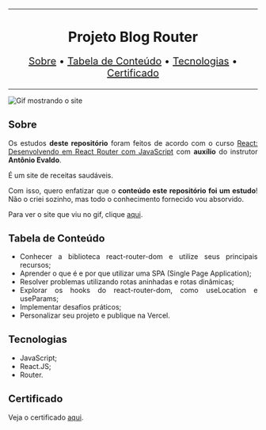 <hr>

<main>
    <h1 align="center">Projeto Blog Router</h1>
    <p align="center" style="font-size: 1.25rem;">
        <a href="#sobre">Sobre</a> •
        <a href="#tabela-de-conteudo">Tabela de Conteúdo</a> •
        <a href="#tecnologias">Tecnologias</a> •
        <a href="#certificado">Certificado</a>
    </p>
</main>

<hr>

<img src="Projeto sem título.gif" title="Gif mostrando o site">

<section id="sobre">
    <h2 style="font-size: 1.25rem;">Sobre</h2>
    <p style="text-align: justify;">Os estudos <b>deste repositório</b> foram feitos de acordo com o curso <a href="https://cursos.alura.com.br/course/React-desenvolvendo-react-router-javaScript">React: Desenvolvendo em React Router com JavaScript</a> com <b>auxílio</b> do instrutor <b>Antônio Evaldo</b>.</p>
    <p style="text-align: justify;">É um site de receitas saudáveis.</p>
    <p style="text-align: justify;">Com isso, quero enfatizar que o <b>conteúdo este repositório foi um estudo</b>! Não o criei sozinho, mas todo o conhecimento fornecido vou absorvido.</p>
    <p style="text-align: justify;">Para ver o site que viu no gif, clique <a href="https://blogrouter.ebarbozadev.vercel.app/">aqui</a>.</p>
</section>

<section id="tabela-de-conteudo">
    <h2 style="font-size: 1.25rem;">Tabela de Conteúdo</h2>
    <ul style="text-align:"justify;"" align="justify">
        <li>Conhecer a biblioteca react-router-dom e utilize seus principais recursos;</li>
        <li>Aprender o que é e por que utilizar uma SPA (Single Page Application);</li>
        <li>Resolver problemas utilizando rotas aninhadas e rotas dinâmicas;</li>
        <li>Explorar os hooks do react-router-dom, como useLocation e useParams;</li>
        <li>Implementar desafios práticos;</li>
        <li>Personalizar seu projeto e publique na Vercel.</li>
    </ul>
</section>

<section id="tecnologias">
    <h2 style="font-size: 1.25rem;">Tecnologias</h2>
    <ul>
        <li>JavaScript;</li>
        <li>React.JS;</li>
        <li>Router.</li>
    </ul>
</section>

<section id="certificado">
    <h2 style="font-size: 1.25rem;">Certificado</h2>
    <p style="text-align: justify;">Veja o certificado <a href="https://cursos.alura.com.br/certificate/2cebe2cc-2daf-4f35-8d76-d0346e06fe51">aqui</a>.</p>
</section>
